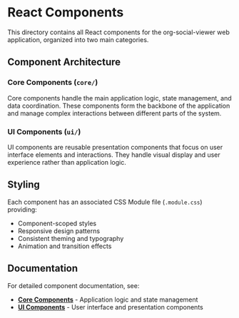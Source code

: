 # React Components

This directory contains all React components for the org-social-viewer web application, organized into two main categories.

## Component Architecture

### Core Components (`core/`)
Core components handle the main application logic, state management, and data coordination. These components form the backbone of the application and manage complex interactions between different parts of the system.

### UI Components (`ui/`)  
UI components are reusable presentation components that focus on user interface elements and interactions. They handle visual display and user experience rather than application logic.

## Styling

Each component has an associated CSS Module file (`.module.css`) providing:
- Component-scoped styles
- Responsive design patterns
- Consistent theming and typography
- Animation and transition effects

## Documentation

For detailed component documentation, see:
- **[Core Components](core/README.md)** - Application logic and state management
- **[UI Components](ui/README.md)** - User interface and presentation components
